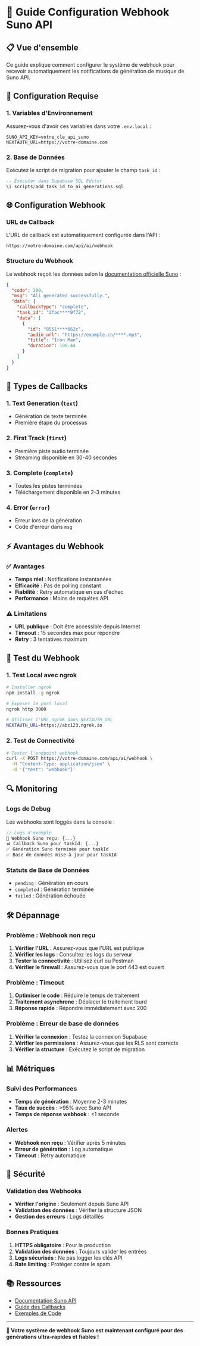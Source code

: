 # 🎵 Guide Configuration Webhook Suno API

## 📋 Vue d'ensemble

Ce guide explique comment configurer le système de webhook pour recevoir automatiquement les notifications de génération de musique de Suno API.

## 🔧 Configuration Requise

### 1. **Variables d'Environnement**

Assurez-vous d'avoir ces variables dans votre `.env.local` :

```env
SUNO_API_KEY=votre_cle_api_suno
NEXTAUTH_URL=https://votre-domaine.com
```

### 2. **Base de Données**

Exécutez le script de migration pour ajouter le champ `task_id` :

```sql
-- Exécuter dans Supabase SQL Editor
\i scripts/add_task_id_to_ai_generations.sql
```

## 🌐 Configuration Webhook

### **URL de Callback**

L'URL de callback est automatiquement configurée dans l'API :
```
https://votre-domaine.com/api/ai/webhook
```

### **Structure du Webhook**

Le webhook reçoit les données selon la [documentation officielle Suno](https://docs.sunoapi.org/suno-api/generate-music-callbacks) :

```json
{
  "code": 200,
  "msg": "All generated successfully.",
  "data": {
    "callbackType": "complete",
    "task_id": "2fac****9f72",
    "data": [
      {
        "id": "8551****662c",
        "audio_url": "https://example.cn/****.mp3",
        "title": "Iron Man",
        "duration": 198.44
      }
    ]
  }
}
```

## 🔄 Types de Callbacks

### **1. Text Generation (`text`)**
- Génération de texte terminée
- Première étape du processus

### **2. First Track (`first`)**
- Première piste audio terminée
- Streaming disponible en 30-40 secondes

### **3. Complete (`complete`)**
- Toutes les pistes terminées
- Téléchargement disponible en 2-3 minutes

### **4. Error (`error`)**
- Erreur lors de la génération
- Code d'erreur dans `msg`

## ⚡ Avantages du Webhook

### **✅ Avantages**
- **Temps réel** : Notifications instantanées
- **Efficacité** : Pas de polling constant
- **Fiabilité** : Retry automatique en cas d'échec
- **Performance** : Moins de requêtes API

### **⚠️ Limitations**
- **URL publique** : Doit être accessible depuis Internet
- **Timeout** : 15 secondes max pour répondre
- **Retry** : 3 tentatives maximum

## 🚀 Test du Webhook

### **1. Test Local avec ngrok**

```bash
# Installer ngrok
npm install -g ngrok

# Exposer le port local
ngrok http 3000

# Utiliser l'URL ngrok dans NEXTAUTH_URL
NEXTAUTH_URL=https://abc123.ngrok.io
```

### **2. Test de Connectivité**

```bash
# Tester l'endpoint webhook
curl -X POST https://votre-domaine.com/api/ai/webhook \
  -H "Content-Type: application/json" \
  -d '{"test": "webhook"}'
```

## 🔍 Monitoring

### **Logs de Debug**

Les webhooks sont loggés dans la console :

```javascript
// Logs d'exemple
🎵 Webhook Suno reçu: {...}
📊 Callback Suno pour taskId: {...}
✅ Génération Suno terminée pour taskId
✅ Base de données mise à jour pour taskId
```

### **Statuts de Base de Données**

- `pending` : Génération en cours
- `completed` : Génération terminée
- `failed` : Génération échouée

## 🛠️ Dépannage

### **Problème : Webhook non reçu**

1. **Vérifier l'URL** : Assurez-vous que l'URL est publique
2. **Vérifier les logs** : Consultez les logs du serveur
3. **Tester la connectivité** : Utilisez curl ou Postman
4. **Vérifier le firewall** : Assurez-vous que le port 443 est ouvert

### **Problème : Timeout**

1. **Optimiser le code** : Réduire le temps de traitement
2. **Traitement asynchrone** : Déplacer le traitement lourd
3. **Réponse rapide** : Répondre immédiatement avec 200

### **Problème : Erreur de base de données**

1. **Vérifier la connexion** : Testez la connexion Supabase
2. **Vérifier les permissions** : Assurez-vous que les RLS sont corrects
3. **Vérifier la structure** : Exécutez le script de migration

## 📊 Métriques

### **Suivi des Performances**

- **Temps de génération** : Moyenne 2-3 minutes
- **Taux de succès** : >95% avec Suno API
- **Temps de réponse webhook** : <1 seconde

### **Alertes**

- **Webhook non reçu** : Vérifier après 5 minutes
- **Erreur de génération** : Log automatique
- **Timeout** : Retry automatique

## 🔐 Sécurité

### **Validation des Webhooks**

- **Vérifier l'origine** : Seulement depuis Suno API
- **Validation des données** : Vérifier la structure JSON
- **Gestion des erreurs** : Logs détaillés

### **Bonnes Pratiques**

1. **HTTPS obligatoire** : Pour la production
2. **Validation des données** : Toujours valider les entrées
3. **Logs sécurisés** : Ne pas logger les clés API
4. **Rate limiting** : Protéger contre le spam

## 📚 Ressources

- [Documentation Suno API](https://docs.sunoapi.org/)
- [Guide des Callbacks](https://docs.sunoapi.org/suno-api/generate-music-callbacks)
- [Exemples de Code](https://docs.sunoapi.org/suno-api/generate-music-callbacks#callback-reception-examples)

---

**🎵 Votre système de webhook Suno est maintenant configuré pour des générations ultra-rapides et fiables !**
